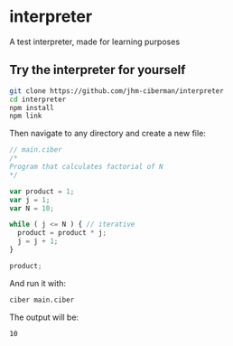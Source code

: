 # interpreter
A test interpreter, made for learning purposes

## Try the interpreter for yourself

```bash
git clone https://github.com/jhm-ciberman/interpreter
cd interpreter
npm install
npm link
```

Then navigate to any directory and create a new file:

```js
// main.ciber
/*
Program that calculates factorial of N 
*/

var product = 1;
var j = 1;
var N = 10;

while ( j <= N ) { // iterative
  product = product * j;
  j = j + 1;
}

product;
```

And run it with:

```bash
ciber main.ciber
```

The output will be:

```bash
10
```